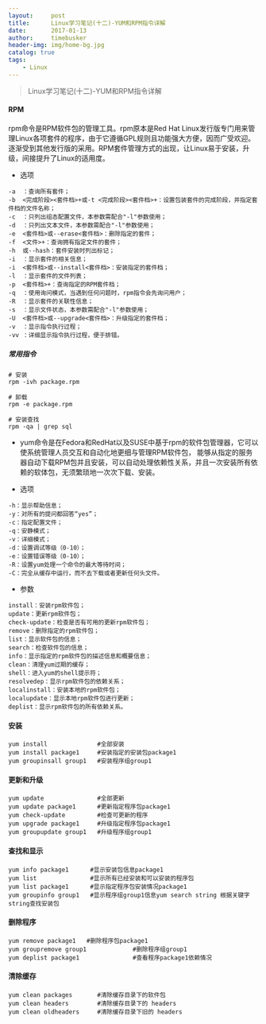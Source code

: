 ```yaml
---
layout:     post
title:      Linux学习笔记(十二)-YUM和RPM指令详解
date:       2017-01-13
author:     timebusker
header-img: img/home-bg.jpg
catalog: true
tags:
    - Linux
---
```


> Linux学习笔记(十二)-YUM和RPM指令详解

#### RPM     
rpm命令是RPM软件包的管理工具。rpm原本是Red Hat Linux发行版专门用来管理Linux各项套件的程序，由于它遵循GPL规则且功能强大方便，因而广受欢迎。
逐渐受到其他发行版的采用。RPM套件管理方式的出现，让Linux易于安装，升级，间接提升了Linux的适用度。   
- 选项   
```
-a  ：查询所有套件；
-b  <完成阶段><套件档>+或-t <完成阶段><套件档>+：设置包装套件的完成阶段，并指定套件档的文件名称；
-c  ：只列出组态配置文件，本参数需配合"-l"参数使用；
-d  ：只列出文本文件，本参数需配合"-l"参数使用；
-e  <套件档>或--erase<套件档>：删除指定的套件；
-f  <文件>+：查询拥有指定文件的套件；
-h  或--hash：套件安装时列出标记；
-i  ：显示套件的相关信息；
-i  <套件档>或--install<套件档>：安装指定的套件档；
-l  ：显示套件的文件列表；
-p  <套件档>+：查询指定的RPM套件档；
-q  ：使用询问模式，当遇到任何问题时，rpm指令会先询问用户；
-R  ：显示套件的关联性信息；
-s  ：显示文件状态，本参数需配合"-l"参数使用；
-U  <套件档>或--upgrade<套件档>：升级指定的套件档；
-v  ：显示指令执行过程；
-vv ：详细显示指令执行过程，便于排错。
```   
##### 常用指令    

```
# 安装  
rpm -ivh package.rpm

# 卸载
rpm -e package.rpm  

# 安装查找
rpm -qa | grep sql
```    

- yum命令是在Fedora和RedHat以及SUSE中基于rpm的软件包管理器，它可以使系统管理人员交互和自动化地更细与管理RPM软件包，
  能够从指定的服务器自动下载RPM包并且安装，可以自动处理依赖性关系，并且一次安装所有依赖的软体包，无须繁琐地一次次下载、安装。

- 选项     

```
-h：显示帮助信息；
-y：对所有的提问都回答“yes”；
-c：指定配置文件；
-q：安静模式；
-v：详细模式；
-d：设置调试等级（0-10）；
-e：设置错误等级（0-10）；
-R：设置yum处理一个命令的最大等待时间；
-C：完全从缓存中运行，而不去下载或者更新任何头文件。
```

- 参数     

```
install：安装rpm软件包；
update：更新rpm软件包；
check-update：检查是否有可用的更新rpm软件包；
remove：删除指定的rpm软件包；
list：显示软件包的信息；
search：检查软件包的信息；
info：显示指定的rpm软件包的描述信息和概要信息；
clean：清理yum过期的缓存；
shell：进入yum的shell提示符；
resolvedep：显示rpm软件包的依赖关系；
localinstall：安装本地的rpm软件包；
localupdate：显示本地rpm软件包进行更新；
deplist：显示rpm软件包的所有依赖关系。
``` 
#### 安装    
```
yum install              #全部安装
yum install package1     #安装指定的安装包package1
yum groupinsall group1   #安装程序组group1
``` 
#### 更新和升级     
    
```
yum update               #全部更新
yum update package1      #更新指定程序包package1
yum check-update         #检查可更新的程序
yum upgrade package1     #升级指定程序包package1
yum groupupdate group1   #升级程序组group1
``` 
#### 查找和显示    

```
yum info package1      #显示安装包信息package1
yum list               #显示所有已经安装和可以安装的程序包
yum list package1      #显示指定程序包安装情况package1
yum groupinfo group1   #显示程序组group1信息yum search string 根据关键字string查找安装包
``` 
#### 删除程序     

```
yum remove package1   #删除程序包package1
yum groupremove group1             #删除程序组group1
yum deplist package1               #查看程序package1依赖情况
``` 
#### 清除缓存     

```
yum clean packages       #清除缓存目录下的软件包
yum clean headers        #清除缓存目录下的 headers
yum clean oldheaders     #清除缓存目录下旧的 headers
``` 

